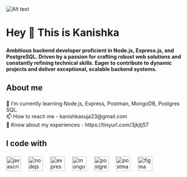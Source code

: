 ![Alt text](me.png)
<h1 align="left">Hey 👋 This is Kanishka</h1>

###

<h4 align="left">Ambitious backend developer proficient in Node.js, Express.js, and PostgreSQL. Driven by a passion for crafting robust web solutions and constantly refining technical skills. Eager to contribute to dynamic projects and deliver exceptional, scalable backend systems.</h4>

###

<h2 align="left">About me</h2>

###

<p align="left">🌱 I’m currently learning  Node.js, Express, Postman, MongoDB, Postgres SQL.<br>📫 How to reach me - kanishkasuja23@gmail.com<br>📄 Know about my experiences - https://tinyurl.com/3jkjtj57</p>

###

<h2 align="left">I code with</h2>

###

<div align="left">
  <img src="https://cdn.jsdelivr.net/gh/devicons/devicon/icons/javascript/javascript-original.svg" height="40" alt="javascript logo"  />
  <img width="12" />
  <img src="https://cdn.jsdelivr.net/gh/devicons/devicon/icons/nodejs/nodejs-original.svg" height="40" alt="nodejs logo"  />
  <img width="12" />
  <img src="https://cdn.jsdelivr.net/gh/devicons/devicon/icons/express/express-original.svg" height="40" alt="express logo"  />
  <img width="12" />
  <img src="https://cdn.jsdelivr.net/gh/devicons/devicon/icons/mongodb/mongodb-original.svg" height="40" alt="mongodb logo"  />
  <img width="12" />
  <img src="https://cdn.jsdelivr.net/gh/devicons/devicon/icons/postgresql/postgresql-original.svg" height="40" alt="postgresql logo"  />
  <img width="12" />
  <img src="https://cdn.simpleicons.org/postman/FF6C37" height="40" alt="postman logo"  />
  <img width="12" />
  <img src="https://cdn.jsdelivr.net/gh/devicons/devicon/icons/figma/figma-original.svg" height="40" alt="figma logo"  />
</div>

###
